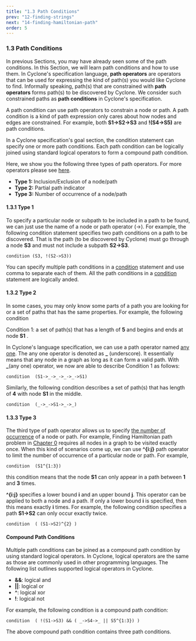 ```yaml
---
title: "1.3 Path Conditions"
prev: "12-finding-strings"
next: "14-finding-hamiltonian-path"
order: 5
---
```


### 1.3 Path Conditions

In previous Sections, you may have already seen some of the path conditions. In this Section, we will learn path conditions and how to use them. In Cyclone's specification language, **path operators** are operators that can be used for expressing the kind of path(s) you would like Cyclone to find. Informally speaking, path(s) that are constrained with **path operators** forms path(s) to be discovered by Cyclone. We consider such constrained paths as **path conditions** in Cyclone's specification.

A path condition can use path operators to constrain a node or path. A path condition is a kind of path expression only cares about how nodes and edges are constrained. For example, both **S1->S2->S3** and **!(S4->S5)** are path conditions.

In a Cyclone specification's goal section, the condition statement can specify one or more path conditions. Each path condition can be logically joined using standard logical operators to form a compound path condition.

Here, we show you the following three types of path operators. For more operators please see [here](https://classicwuhao.github.io/cyclone_tutorial/expr/reference.html).

- **Type 1:** Inclusion/Exclusion of a node/path
- **Type 2:** Partial path indicator
- **Type 3:** Number of occurrence of a node/path

#### 1.3.1 Type 1

To specify a particular node or subpath to be included in a path to be found, we can just use the name of a node or path operator (->). For example, the following condition statement specifies two path conditions on a path to be discovered. That is the path (to be discovered by Cyclone) must go through a node **S3** and must not include a subpath **S2->S3**.

```cyclone
condition (S3, !(S2->S3)) 
```

You can specify multiple path conditions in a [condition](https://classicwuhao.github.io/cyclone_tutorial/expr/condition-expr.html) statement and use comma to separate each of them. All the path conditions in a [condition](https://classicwuhao.github.io/cyclone_tutorial/expr/condition-expr.html) statement are logically anded.

#### 1.3.2 Type 2

In some cases, you may only know some parts of a path you are looking for or a set of paths that has the same properties. For example, the following condition



Condition 1: a set of path(s) that has a length of **5** and begins and ends at node **S1** .

In Cyclone's language specification, we can use a path operator named [any one](https://classicwuhao.github.io/cyclone_tutorial/expr/anyone-op.html). The any one operator is denoted as **_** (underscore). It essentially means that any node in a graph as long as it can form a valid path. With **_**(any one) operator, we now are able to describe Condition 1 as follows:

```cyclone
condition  (S1->_->_->_->_->S1) 
```

Similarly, the following condition describes a set of path(s) that has length of **4** with node **S1** in the middle.

```cyclone
condition  (_->_->S1->_->_) 
```

#### 1.3.3 Type 3

The third type of path operator allows us to specify [the number of occurrence](https://classicwuhao.github.io/cyclone_tutorial/expr/occur-op.html) of a node or path. For example, Finding Hamiltonian path problem in [Chapter 0](https://classicwuhao.github.io/cyclone_tutorial/chapter1/tutorial.html) requires all nodes in a graph to be visited exactly once. When this kind of scenarios come up, we can use **^{i:j}** path operator to limit the number of occurrence of a particular node or path. For example,

```cyclone
condition  (S1^{1:3}) 
```

this condition means that the node **S1** can only appear in a path between **1** and **3** times.

**^{i:j}** specifies a lower bound **i** and an upper bound **j**. This operator can be applied to both a node and a path. If only a lower bound **i** is specified, then this means exactly **i** times. For example, the following condition specifies a path **S1->S2** can only occur exactly twice.

```cyclone
condition  ( (S1->S2)^{2} ) 
```

#### Compound Path Conditions

Multiple path conditions can be joined as a compound path condition by using standard logical operators. In Cyclone, logical operators are the same as those are commonly used in other programming languages. The following list outlines supported logical operators in Cyclone.

- **&&**: logical and
- **||**: logical or
- **^**: logical xor
- **!**: logical not

For example, the following condition is a compound path condition:

```cyclone
condition  ( !(S1->S3) && ( _->S4->_ || S5^{1:3}) ) 
```

The above compound path condition contains three path conditions.